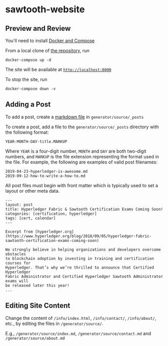 # sawtooth-website

## Preview and Review

You'll need to install
[Docker and Compose](https://docs.docker.com/compose/install/)

From a local clone of
[the repository](https://github.com/hyperledger/sawtooth-website), run

```
docker-compose up -d
```

The site will be available at [`http://localhost:8000`](http://localhost:8000)

To stop the site, run

```
docker-compose down -v
```

## Adding a Post

To add a post, create a
[markdown file](https://kramdown.gettalong.org/quickref.html)
in `generator/source/_posts`

To create a post, add a file to the `generator/source/_posts` directory with the
following format:

```
YEAR-MONTH-DAY-title.MARKUP
```

Where `YEAR` is a four-digit number, `MONTH` and `DAY` are both two-digit
numbers, and `MARKUP` is the file extension representing the format used in the
file. For example, the following are examples of valid post filenames:

```
2019-04-23-hyperledger-is-awesome.md
2019-09-12-how-to-write-a-how-to.md
```

All post files must begin with front matter which is typically used to set a
layout or other meta data.

```
---
layout: post
title: Hyperledger Fabric & Sawtooth Certification Exams Coming Soon!
categories: [certification, hyperledger]
tags: [cert, calendar]
---

Excerpt from [hyperledger.org](https://www.hyperledger.org/blog/2018/09/05/hyperledger-fabric-sawtooth-certification-exams-coming-soon)

We strongly believe in helping organizations and developers overcome obstacles
to blockchain adoption by investing in training and certification courses for
Hyperledger. That’s why we’re thrilled to announce that Certified Hyperledger
Fabric Administrator and Certified Hyperledger Sawtooth Administrator exams will
be released later this year!
...
```

## Editing Site Content

Change the content of `/info/index.html`, `/info/contact/`, `/info/about/`,
etc., by editing the files in `/generator/source/`.

E.g., `/generator/source/index.md`, `/generator/source/contact.md` and
`/generator/source/about.md`